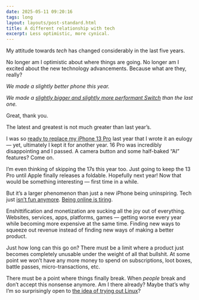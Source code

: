 ```yaml
---
date: 2025-05-11 09:20:16
tags: long
layout: layouts/post-standard.html
title: A different relationship with tech
excerpt: Less optimistic, more cynical.
---
```

My attitude towards *tech* has changed considerably in the last five years. 

No longer am I optimistic about where things are going. No longer am I excited about the new technology advancements. Because what are they, really? 

*We made a slightly better phone this year.* 

*We made a [slightly bigger and slightly more performant Switch](/posts/2025-04-03-a-lot-less-excited-about-nintendo-switch-2/) than the last one.*

Great, thank you.

The latest and greatest is not much greater than last year’s.

I was so [ready to replace my iPhone 13 Pro](/posts/2024-09-13-iphone-13-pro-exit-interview/) last year that I wrote it an eulogy — yet, ultimately I kept it for another year. 16 Pro was incredibly disappointing and I passed. A camera button and some half-baked “AI” features? Come on. 

I’m even thinking of skipping the 17s this year too. Just going to keep the 13 Pro until Apple finally releases a foldable. Hopefully next year! Now that would be something interesting — first time in a while.

But it’s a larger phenomenon than just a new iPhone being uninspiring. Tech just [isn’t fun anymore](https://www.youtube.com/watch?v=P-TANCVoHlc). [Being online is tiring](https://youtu.be/ctM2TIXDFQs?si=lQd1XUx8ud5tHuvI).

Enshittification and monetization are sucking all the joy out of everything. Websites, services, apps, platforms, games — getting worse every year while becoming more expensive at the same time. Finding new ways to squeeze out revenue instead of finding new ways of making a better product.

Just how long can this go on? There must be a limit where a product just becomes completely unusable under the weight of all that bullshit. At some point we won’t have any more money to spend on subscriptions, loot boxes, battle passes, micro-transactions, etc.

There must be a point where things finally break. When *people* break and don’t accept this nonsense anymore. Am I there already? Maybe that’s why I’m so surprisingly open to [the idea of trying out Linux](/posts/2025-05-04-this-is-the-year-of-linux-on-desktop/)?